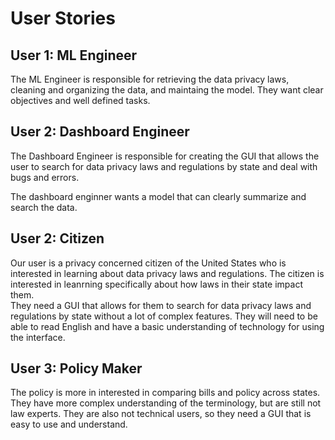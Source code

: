 # User Stories 

## User 1: ML Engineer 

The ML Engineer is responsible for retrieving the data privacy laws, cleaning and organizing the data, and maintaing the model. They want clear objectives and well defined tasks. 

## User 2: Dashboard Engineer

The Dashboard Engineer is responsible for creating the GUI that allows the user to search for data privacy laws and regulations by state and deal with bugs and errors. 

The dashboard enginner wants a model that can clearly summarize and search the data. 

## User 2: Citizen 

Our user is a privacy concerned citizen of the United States who is interested in learning about data privacy laws and regulations. 
The citizen is interested in leanrning specifically about how laws in their state impact them.  
They need a GUI that allows for them to search for data privacy laws and regulations by state without a lot of complex features. 
They will need to be able to read English and have a basic understanding of technology for using the interface.


## User 3: Policy Maker 

The policy is more in interested in comparing bills and policy across states. 
They have more complex understanding of the terminology, but are still not law experts. 
They are also not technical users, so they need a GUI that is easy to use and understand. 